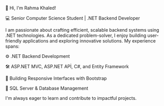 👋 Hi, I'm Rahma Khaled!

💻 Senior Computer Science Student | .NET Backend Developer

I am passionate about crafting efficient, scalable backend systems using .NET technologies. As a dedicated problem-solver, I enjoy building user-friendly applications and exploring innovative solutions. My experience spans:

⚙️ .NET Backend Development

🛠️ ASP.NET MVC, ASP.NET APİ, C#, and Entity Framework

🎨 Building Responsive Interfaces with Bootstrap

💾 SQL Server & Database Management

I'm always eager to learn and contribute to impactful projects.



